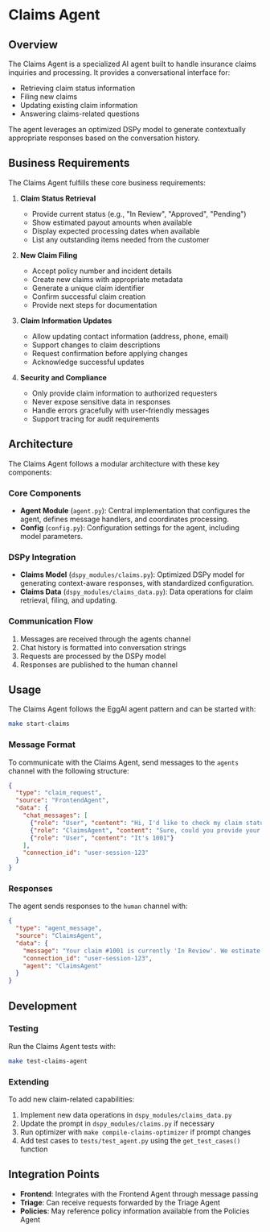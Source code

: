 # Claims Agent

## Overview

The Claims Agent is a specialized AI agent built to handle insurance claims inquiries and processing. It provides a conversational interface for:

- Retrieving claim status information
- Filing new claims
- Updating existing claim information
- Answering claims-related questions

The agent leverages an optimized DSPy model to generate contextually appropriate responses based on the conversation history.

## Business Requirements

The Claims Agent fulfills these core business requirements:

1. **Claim Status Retrieval**
   - Provide current status (e.g., "In Review", "Approved", "Pending")
   - Show estimated payout amounts when available
   - Display expected processing dates when available
   - List any outstanding items needed from the customer

2. **New Claim Filing**
   - Accept policy number and incident details
   - Create new claims with appropriate metadata
   - Generate a unique claim identifier
   - Confirm successful claim creation
   - Provide next steps for documentation

3. **Claim Information Updates**
   - Allow updating contact information (address, phone, email)
   - Support changes to claim descriptions
   - Request confirmation before applying changes
   - Acknowledge successful updates

4. **Security and Compliance**
   - Only provide claim information to authorized requesters
   - Never expose sensitive data in responses
   - Handle errors gracefully with user-friendly messages
   - Support tracing for audit requirements

## Architecture

The Claims Agent follows a modular architecture with these key components:

### Core Components

- **Agent Module** (`agent.py`): Central implementation that configures the agent, defines message handlers, and coordinates processing.
- **Config** (`config.py`): Configuration settings for the agent, including model parameters.

### DSPy Integration

- **Claims Model** (`dspy_modules/claims.py`): Optimized DSPy model for generating context-aware responses, with standardized configuration.
- **Claims Data** (`dspy_modules/claims_data.py`): Data operations for claim retrieval, filing, and updating.

### Communication Flow

1. Messages are received through the agents channel
2. Chat history is formatted into conversation strings
3. Requests are processed by the DSPy model
4. Responses are published to the human channel

## Usage

The Claims Agent follows the EggAI agent pattern and can be started with:

```bash
make start-claims
```

### Message Format

To communicate with the Claims Agent, send messages to the `agents` channel with the following structure:

```json
{
  "type": "claim_request",
  "source": "FrontendAgent",
  "data": {
    "chat_messages": [
      {"role": "User", "content": "Hi, I'd like to check my claim status"},
      {"role": "ClaimsAgent", "content": "Sure, could you provide your claim number?"},
      {"role": "User", "content": "It's 1001"}
    ],
    "connection_id": "user-session-123"
  }
}
```

### Responses

The agent sends responses to the `human` channel with:

```json
{
  "type": "agent_message",
  "source": "ClaimsAgent",
  "data": {
    "message": "Your claim #1001 is currently 'In Review'. We estimate a payout of $2300 by 2025-05-15. We're still awaiting your repair estimates—please submit them at your earliest convenience.",
    "connection_id": "user-session-123",
    "agent": "ClaimsAgent"
  }
}
```

## Development

### Testing

Run the Claims Agent tests with:

```bash
make test-claims-agent
```

### Extending

To add new claim-related capabilities:

1. Implement new data operations in `dspy_modules/claims_data.py`
2. Update the prompt in `dspy_modules/claims.py` if necessary
3. Run optimizer with `make compile-claims-optimizer` if prompt changes
4. Add test cases to `tests/test_agent.py` using the `get_test_cases()` function

## Integration Points

- **Frontend**: Integrates with the Frontend Agent through message passing
- **Triage**: Can receive requests forwarded by the Triage Agent
- **Policies**: May reference policy information available from the Policies Agent